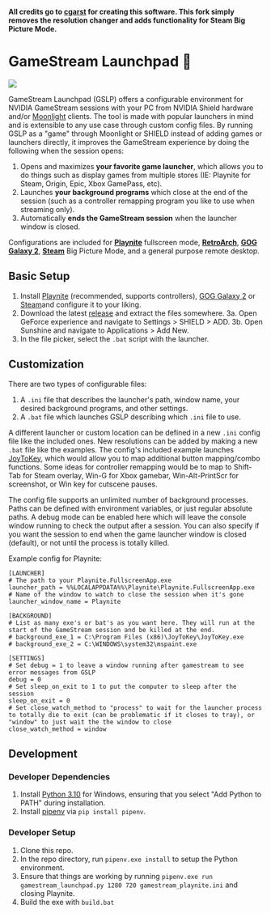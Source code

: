 **All credits go to [cgarst](https://github.com/cgarst) for creating this software. This fork simply removes the resolution changer and adds functionality for Steam Big Picture Mode.**

# GameStream Launchpad 🚀

![](demo.gif)

GameStream Launchpad (GSLP) offers a configurable environment for NVIDIA GameStream sessions with your PC from NVIDIA Shield hardware and/or [Moonlight](https://github.com/moonlight-stream) clients. The tool is made with popular launchers in mind and is extensible to any use case through custom config files. By running GSLP as a "game" through Moonlight or SHIELD instead of adding games or launchers directly, it improves the GameStream experience by doing the following when the session opens:

 1. Opens and maximizes **your favorite game launcher**, which allows you to do things such as display games from multiple stores (IE: Playnite for Steam, Origin, Epic, Xbox GamePass, etc).
 2. Launches **your background programs** which close at the end of the session (such as a controller remapping program you like to use when streaming only).
 3. Automatically **ends the GameStream session** when the launcher window is closed.
 
Configurations are included for **[Playnite](https://github.com/JosefNemec/Playnite)** fullscreen mode, **[RetroArch](https://github.com/libretro/RetroArch)**, **[GOG Galaxy 2](https://www.gog.com/galaxy)**, **[Steam](https://www.gog.com/galaxy)** Big Picture Mode, and a general purpose remote desktop.

## Basic Setup
 1. Install [Playnite](https://github.com/JosefNemec/Playnite) (recommended, supports controllers), [GOG Galaxy 2](https://www.gog.com/galaxy) or [Steam](https://steampowered.com/)and configure it to your liking.
 2. Download the latest [release](https://github.com/killumbah/gamestream_launchpad/releases/) and extract the files somewhere.
 3a. Open GeForce experience and navigate to Settings > SHIELD > ADD.
 3b. Open Sunshine and navigate to Applications > Add New.
 4. In the file picker, select the `.bat` script with the launcher.
 
## Customization
There are two types of configurable files:
 1. A `.ini` file that describes the launcher's path, window name, your desired background programs, and other settings.
 2. A `.bat` file which launches GSLP describing which `.ini` file to use.
 
A different launcher or custom location can be defined in a new `.ini` config file like the included ones. New resolutions can be added by making a new `.bat` file like the examples. The config's included example launches [JoyToKey](https://joytokey.net/en/), which would allow you to map additional button mapping/combo functions. Some ideas for controller remapping would be to map to Shift-Tab for Steam overlay, Win-G for Xbox gamebar, Win-Alt-PrintScr for screenshot, or Win key for cutscene pauses.

The config file supports an unlimited number of background processes. Paths can be defined with environment variables, or just regular absolute paths. A debug mode can be enabled here which will leave the console window running to check the output after a session. You can also specify if you want the session to end when the game launcher window is closed (default), or not until the process is totally killed.

Example config for Playnite:
```
[LAUNCHER]
# The path to your Playnite.FullscreenApp.exe
launcher_path = %%LOCALAPPDATA%%\Playnite\Playnite.FullscreenApp.exe
# Name of the window to watch to close the session when it's gone
launcher_window_name = Playnite

[BACKGROUND]
# List as many exe's or bat's as you want here. They will run at the start of the GameStream session and be killed at the end.
# background_exe_1 = C:\Program Files (x86)\JoyToKey\JoyToKey.exe
# background_exe_2 = C:\WINDOWS\system32\mspaint.exe

[SETTINGS]
# Set debug = 1 to leave a window running after gamestream to see error messages from GSLP
debug = 0
# Set sleep_on_exit to 1 to put the computer to sleep after the session
sleep_on_exit = 0
# Set close_watch_method to "process" to wait for the launcher process to totally die to exit (can be problematic if it closes to tray), or "window" to just wait the the window to close
close_watch_method = window
```

## Development

### Developer Dependencies
 1. Install [Python 3.10](https://www.python.org/) for Windows, ensuring that you select "Add Python to PATH" during installation.
 2. Install [pipenv](https://pypi.org/project/pipenv/) via `pip install pipenv`.

### Developer Setup
 1. Clone this repo.
 2. In the repo directory, run `pipenv.exe install` to setup the Python environment.
 3. Ensure that things are working by running `pipenv.exe run gamestream_launchpad.py 1280 720 gamestream_playnite.ini` and closing Playnite.
 4. Build the exe with `build.bat`


